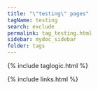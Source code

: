 ```yaml
---
title: "\"testing\" pages"
tagName: testing
search: exclude
permalink: tag_testing.html
sidebar: mydoc_sidebar
folder: tags
---
```

{% include taglogic.html %}

{% include links.html %}